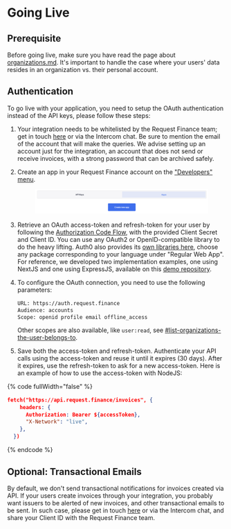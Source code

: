 # Going Live

## Prerequisite

Before going live, make sure you have read the page about [organizations.md](organizations.md "mention"). It's important to handle the case where your users' data resides in an organization vs. their personal account.

## Authentication

To go live with your application, you need to setup the OAuth authentication instead of the API keys, please follow these steps:&#x20;

1. Your integration needs to be whitelisted by the Request Finance team; get in touch [here](mailto:support@request.finance) or via the Intercom chat. Be sure to mention the email of the account that will make the queries. We advise setting up an account just for the integration, an account that does not send or receive invoices, with a strong password that can be archived safely.
2.  Create an app in your Request Finance account on the ["Developers" menu](https://app.request.finance/developers/apps).

    <figure><img src=".gitbook/assets/image (2).png" alt=""><figcaption></figcaption></figure>
3. Retrieve an OAuth access-token and refresh-token for your user by following the [Authorization Code Flow](https://auth0.com/docs/get-started/authentication-and-authorization-flow/authorization-code-flow), with the provided Client Secret and Client ID. You can use any OAuth2 or OpenID-compatible library to do the heavy lifting. Auth0 also provides its [own libraries here](https://auth0.com/docs/quickstart/webapp), choose any package corresponding to your language under "Regular Web App". For reference, we developed two implementation examples, one using NextJS and one using ExpressJS, available on this [demo repository](https://github.com/RequestNetwork/demo-api).
4.  To configure the OAuth connection, you need to use the following parameters:

    ```
    URL: https://auth.request.finance
    Audience: accounts
    Scope: openid profile email offline_access
    ```

    Other scopes are also available, like `user:read`, see [#list-organizations-the-user-belongs-to](organizations.md#list-organizations-the-user-belongs-to "mention").
5. Save both the access-token and refresh-token. Authenticate your API calls using the access-token and reuse it until it expires (30 days). After it expires, use the refresh-token to ask for a new access-token. Here is an example of how to use the access-token with NodeJS:

{% code fullWidth="false" %}
```json
fetch("https://api.request.finance/invoices", {
    headers: {
      Authorization: Bearer ${accessToken},
      "X-Network": "live",
    },
  })
```
{% endcode %}

## Optional: Transactional Emails

By default, we don't send transactional notifications for invoices created via API. If your users create invoices through your integration, you probably want issuers to be alerted of new invoices, and other transactional emails to be sent. In such case, please get in touch [here](mailto:support@request.finance) or via the Intercom chat, and share your Client ID with the Request Finance team.&#x20;
